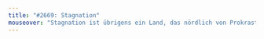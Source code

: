 ```yaml
---
title: "#2669: Stagnation"
mouseover: "Stagnation ist übrigens ein Land, das nördlich von Prokrastination liegt."
---
```

